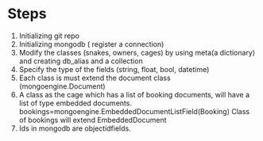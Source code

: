 # Steps
1. Initializing git repo
2. Initializing mongodb ( register a connection)
3. Modify the classes (snakes, owners, cages) by using meta(a dictionary) and creating db_alias and a collection
4. Specify the type of the fields (string, float, bool, datetime)
5. Each class is must extend the document class (mongoengine.Document)
6. A class as the cage which has a list of booking documents, will have a list of type embedded documents.
    bookings=mongoengine.EmbeddedDocumentListField(Booking)
    Class of bookings will extend EmbeddedDocument
7. Ids in mongodb are objectidfields.